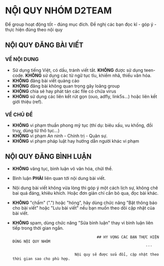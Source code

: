 # NỘI QUY NHÓM D2TEAM

Để group hoạt động tốt - đúng mục đích. Đề nghị các bạn đọc kĩ - góp ý - thực hiện đúng theo nội quy

## NỘI QUY ĐĂNG BÀI VIẾT

### VỀ NỘI DUNG
- Sử dụng tiếng Việt, có dấu, tránh viết tắt. **KHÔNG** được sử dụng teen-code. **KHÔNG** sử dụng các từ ngữ tục tĩu, khiếm nhã, thiếu văn hóa.
- **KHÔNG** đăng bài viết quảng cáo 
- **KHÔNG** đăng bài không quan trọng gây loãng group
- **KHÔNG** chia sẻ hay phát tán các file có chứa virus
- **KHÔNG** sử dụng các liên kết rút gọn (ouo, adfly, link5s...) hoặc liên kết giới thiệu (ref).

### VỀ CHỦ ĐỀ
- **KHÔNG** vi phạm thuần phong mỹ tục (thí dụ: biêu xấu, vu khống, đồi truỵ, dùng từ thô tục...)
- **KHÔNG** vi phạm An ninh - Chính trị - Quân sự.
- **KHÔNG** vi phạm pháp luật hay hướng dẫn người khác vi phạm

## NỘI QUY ĐĂNG BÌNH LUẬN

- **KHÔNG** văng tục, bình luận vô văn hóa, chửi thề.
- Bình luận **PHẢI** liên quan tới nội dung bài viết.
- Nội dung bài viết không vừa lòng thì góp ý một cách lịch sự, không chê bai quá đáng, khiêu khích. Hoặc đơn giản chỉ cần bỏ qua, đọc bài khác.
- **KHÔNG** "chấm" (".") hoặc "hóng", hãy dùng chức năng "Bật thông báo cho bài viết" hoặc "Lưu bài viết" nếu bạn muốn theo dõi cập nhật của bài viết.
- **KHÔNG** spam, dùng chức năng "Sửa bình luận" thay vì bình luận liên tiếp trong thời gian ngắn.

                                            ## HY VỌNG CÁC BẠN THỰC HIỆN ĐÚNG NỘI QUY NHÓM
                                                                  ---

                                  Nội quy sẽ được sửa đổi, cập nhật theo thời gian sao cho phù hợp.

